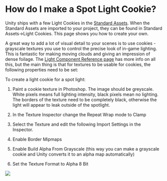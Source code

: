 How do I make a Spot Light Cookie?
==================================


Unity ships with a few <span class=keyword>Light Cookies</span> in the [Standard Assets](HOWTO-InstallStandardAssets.html). When the Standard Assets are imported to your project, they can be found in <span class=menu>Standard Assets->Light Cookies</span>. This page shows you how to create your own.

A great way to add a lot of visual detail to your scenes is to use cookies - grayscale textures you use to control the precise look of in-game lighting. This is fantastic for making moving clouds and giving an impression of dense foilage. The [Light Component Reference page](class-Light.html) has more info on all this, but the main thing is that for textures to be usable for cookies, the following properties need to be set:

To create a light cookie for a spot light:

1. Paint a cookie texture in Photoshop. The image should be greyscale. White pixels means full lighting intensity, black pixels mean no lighting. The borders of the texture need to be completely black, otherwise the light will appear to leak outside of the spotlight.
1. In the <span class=keyword>Texture Inspector</span> change the <span class=component>Repeat</span> Wrap mode to <span class=component>Clamp</span>
1. Select the Texture and edit the following <span class=keyword>Import Settings</span> in the <span class=keyword>Inspector</span>.

1. Enable <span class=component>Border Mipmaps</span>
1. Enable <span class=component>Build Alpha From Grayscale</span> (this way you can make a grayscale cookie and Unity converts it to an alpha map automatically)
1. Set the Texture Format to <span class=component>Alpha 8 Bit</span>

![](http://docwiki.hq.unity3d.com/uploads/Main/SpotlightCookie.png)  

